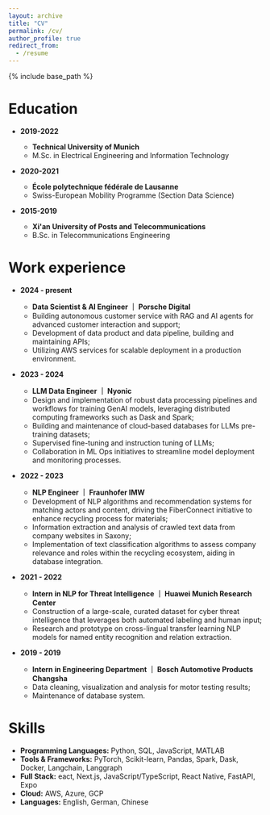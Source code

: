 ```yaml
---
layout: archive
title: "CV"
permalink: /cv/
author_profile: true
redirect_from:
  - /resume
---
```


{% include base_path %}

Education
======

* **2019-2022**
  - <i class="fas fa-university"></i> **Technical University of Munich**
  - M.Sc. in Electrical Engineering and Information Technology

* **2020-2021**
  - <i class="fas fa-university"></i> **École polytechnique fédérale de Lausanne**
  - Swiss-European Mobility Programme (Section Data Science)

* **2015-2019**
  - <i class="fas fa-university"></i> **Xi'an University of Posts and Telecommunications**
  - B.Sc. in Telecommunications Engineering

Work experience
======
* **2024 - present**
  - **Data Scientist & AI Engineer ｜ Porsche Digital**
  - Building autonomous customer service with RAG and AI agents for advanced customer interaction and support;
  - Development of data product and data pipeline, building and maintaining APIs;
  - Utilizing AWS services for scalable deployment in a production environment.

* **2023 - 2024**
  - **LLM Data Engineer ｜ Nyonic**
  - Design and implementation of robust data processing pipelines and workflows for training GenAI models, leveraging distributed computing frameworks such as Dask and Spark;
  - Building and maintenance of cloud-based databases for LLMs pre-training datasets;
  - Supervised fine-tuning and instruction tuning of LLMs;
  - Collaboration in ML Ops initiatives to streamline model deployment and monitoring processes.

* **2022 - 2023**
  - **NLP Engineer ｜ Fraunhofer IMW**
  - Development of NLP algorithms and recommendation systems for matching actors and content, driving the FiberConnect initiative to enhance recycling process for materials;
  - Information extraction and analysis of crawled text data from company websites in Saxony;
  - Implementation of text classification algorithms to assess company relevance and roles within the recycling ecosystem, aiding in database integration.
  
* **2021 - 2022**
  - **Intern in NLP for Threat Intelligence ｜ Huawei Munich Research Center**
  - Construction of a large-scale, curated dataset for cyber threat intelligence that leverages both automated labeling and human input;
  - Research and prototype on cross-lingual transfer learning NLP models for named entity recognition and relation extraction.

* **2019 - 2019**
  - **Intern in Engineering Department ｜ Bosch Automotive Products Changsha**
  - Data cleaning, visualization and analysis for motor testing results;
  - Maintenance of database system.

Skills
======
* **Programming Languages:** Python, SQL, JavaScript, MATLAB
* **Tools & Frameworks:** PyTorch, Scikit-learn, Pandas, Spark, Dask, Docker, Langchain, Langgraph
* **Full Stack:** eact, Next.js, JavaScript/TypeScript, React Native, FastAPI, Expo
* **Cloud:** AWS, Azure, GCP
* **Languages:** English, German, Chinese